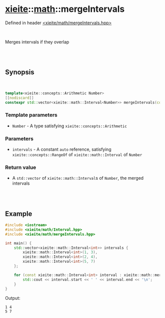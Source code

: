 # [xieite](../../README.md)::[math](../math.md)::mergeIntervals
Defined in header [<xieite/math/mergeIntervals.hpp>](../../include/xieite/math/mergeIntervals.hpp)

<br/>

Merges intervals if they overlap

<br/><br/>

## Synopsis

<br/>

```cpp
template<xieite::concepts::Arithmetic Number>
[[nodiscard]]
constexpr std::vector<xieite::math::Interval<Number>> mergeIntervals(const xieite::concepts::RangeOf<xieite::math::Interval<Number>> auto& intervals) noexcept;
```
### Template parameters
- `Number` - A type satisfying `xieite::concepts::Arithmetic`
### Parameters
- `intervals` - A constant `auto` reference, satisfying `xieite::concepts::RangeOf` of `xieite::math::Interval` of `Number`
### Return value
- A `std::vector` of `xieite::math::Interval`s of `Number`, the merged intervals

<br/><br/>

## Example
```cpp
#include <iostream>
#include <xieite/math/Interval.hpp>
#include <xieite/math/mergeIntervals.hpp>

int main() {
	std::vector<xieite::math::Interval<int>> intervals {
		xieite::math::Interval<int>(1, 3),
		xieite::math::Interval<int>(2, 4),
		xieite::math::Interval<int>(5, 7)
	};

	for (const xieite::math::Interval<int> interval : xieite::math::mergeIntervals(intervals)) {
		std::cout << interval.start << ' ' << interval.end << '\n';
	}
}
```
Output:
```
1 4
5 7
```
